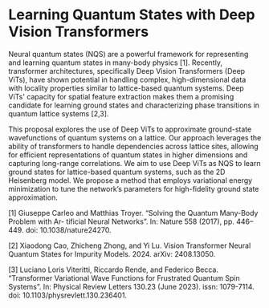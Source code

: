 # Learning Quantum States with Deep Vision Transformers

Neural quantum states (NQS) are a powerful framework for representing and learning quantum states in many-body physics [1]. Recently, transformer architectures, specifically Deep Vision Transformers (Deep ViTs), have shown potential in handling complex, high-dimensional data with locality properties similar to lattice-based quantum systems. Deep ViTs' capacity for spatial feature extraction makes them a promising candidate for learning ground states and characterizing phase transitions in quantum lattice systems [2,3].

This proposal explores the use of Deep ViTs to approximate ground-state wavefunctions of quantum systems on a lattice. Our approach leverages the ability of transformers to handle dependencies across lattice sites, allowing for efficient representations of quantum states in higher dimensions and capturing long-range correlations. We aim to use Deep ViTs as NQS to learn ground states for lattice-based quantum systems, such as the 2D Heisenberg model. We propose a method that employs variational energy minimization to tune the network’s parameters for high-fidelity ground state approximation.


[1] Giuseppe Carleo and Matthias Troyer. “Solving the Quantum Many-Body Problem with Ar-
tificial Neural Networks”. In: Nature 558 (2017), pp. 446–449. doi: 10.1038/nature24270.

[2] Xiaodong Cao, Zhicheng Zhong, and Yi Lu. Vision Transformer Neural Quantum States for
Impurity Models. 2024. arXiv: 2408.13050.

[3] Luciano Loris Viteritti, Riccardo Rende, and Federico Becca. “Transformer Variational Wave
Functions for Frustrated Quantum Spin Systems”. In: Physical Review Letters 130.23 (June
2023). issn: 1079-7114. doi: 10.1103/physrevlett.130.236401.
